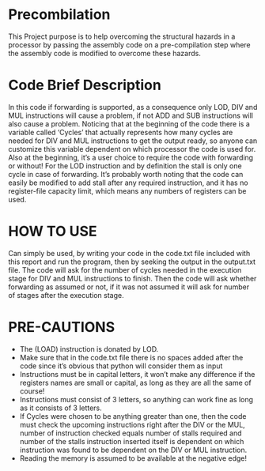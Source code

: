 # Precombilation
This Project purpose is to help overcoming the structural hazards in a processor by passing the assembly code on a pre-compilation step where the assembly code is modified to overcome these hazards.

# Code Brief Description
In this code if forwarding is supported, as a consequence only LOD, DIV and MUL instructions will cause a problem, if not ADD and SUB instructions will also cause a problem.
Noticing that at the beginning of the code there is a variable called ‘Cycles’ that actually represents how many cycles are needed for DIV and MUL instructions to get the output ready, so anyone can customize this variable dependent on which processor the code is used for.
Also at the beginning, it’s a user choice to require the code with forwarding or without!
For the LOD instruction and by definition the stall is only one cycle in case of forwarding.
It’s probably worth noting that the code can easily be modified to add stall after any required instruction, and it has no register-file capacity limit, which means any numbers of registers can be used.

# HOW TO USE
Can simply be used, by writing your code in the code.txt file included with this report and run the program, then by seeking the output in the output.txt file.
The code will ask for the number of cycles needed in the execution stage for DIV and MUL instructions to finish.
Then the code will ask whether forwarding as assumed or not, if it was not assumed it will ask for number of stages after the execution stage.

# PRE-CAUTIONS
* The (LOAD) instruction is donated by LOD.
* Make sure that in the code.txt file there is no spaces added after the code since it’s obvious that python will consider them as input
* Instructions must be in capital letters, it won’t make any difference if the registers names are small or capital, as long as they are all the same of course!
* Instructions must consist of 3 letters, so anything can work fine as long as it consists of 3 letters.
* If Cycles were chosen to be anything greater than one, then the code must check the upcoming instructions right after the DIV or the MUL, number of instruction checked equals number of stalls required and number of the stalls instruction inserted itself is dependent on which instruction was found to be dependent on the DIV or MUL instruction.
* Reading the memory is assumed to be available at the negative edge!
